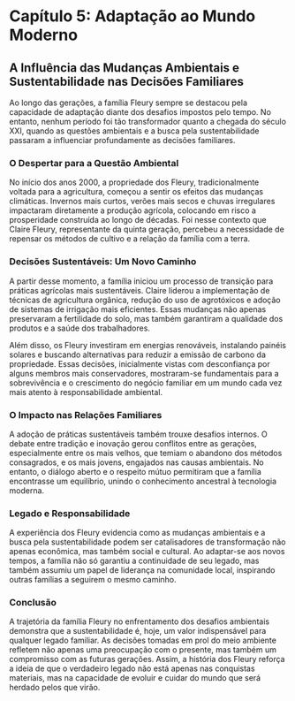 
# Capítulo 5: Adaptação ao Mundo Moderno

## A Influência das Mudanças Ambientais e Sustentabilidade nas Decisões Familiares

Ao longo das gerações, a família Fleury sempre se destacou pela capacidade de adaptação diante dos desafios impostos pelo tempo. No entanto, nenhum período foi tão transformador quanto a chegada do século XXI, quando as questões ambientais e a busca pela sustentabilidade passaram a influenciar profundamente as decisões familiares.

### O Despertar para a Questão Ambiental

No início dos anos 2000, a propriedade dos Fleury, tradicionalmente voltada para a agricultura, começou a sentir os efeitos das mudanças climáticas. Invernos mais curtos, verões mais secos e chuvas irregulares impactaram diretamente a produção agrícola, colocando em risco a prosperidade construída ao longo de décadas. Foi nesse contexto que Claire Fleury, representante da quinta geração, percebeu a necessidade de repensar os métodos de cultivo e a relação da família com a terra.

### Decisões Sustentáveis: Um Novo Caminho

A partir desse momento, a família iniciou um processo de transição para práticas agrícolas mais sustentáveis. Claire liderou a implementação de técnicas de agricultura orgânica, redução do uso de agrotóxicos e adoção de sistemas de irrigação mais eficientes. Essas mudanças não apenas preservaram a fertilidade do solo, mas também garantiram a qualidade dos produtos e a saúde dos trabalhadores.

Além disso, os Fleury investiram em energias renováveis, instalando painéis solares e buscando alternativas para reduzir a emissão de carbono da propriedade. Essas decisões, inicialmente vistas com desconfiança por alguns membros mais conservadores, mostraram-se fundamentais para a sobrevivência e o crescimento do negócio familiar em um mundo cada vez mais atento à responsabilidade ambiental.

### O Impacto nas Relações Familiares

A adoção de práticas sustentáveis também trouxe desafios internos. O debate entre tradição e inovação gerou conflitos entre as gerações, especialmente entre os mais velhos, que temiam o abandono dos métodos consagrados, e os mais jovens, engajados nas causas ambientais. No entanto, o diálogo aberto e o respeito mútuo permitiram que a família encontrasse um equilíbrio, unindo o conhecimento ancestral à tecnologia moderna.

### Legado e Responsabilidade

A experiência dos Fleury evidencia como as mudanças ambientais e a busca pela sustentabilidade podem ser catalisadores de transformação não apenas econômica, mas também social e cultural. Ao adaptar-se aos novos tempos, a família não só garantiu a continuidade de seu legado, mas também assumiu um papel de liderança na comunidade local, inspirando outras famílias a seguirem o mesmo caminho.

### Conclusão

A trajetória da família Fleury no enfrentamento dos desafios ambientais demonstra que a sustentabilidade é, hoje, um valor indispensável para qualquer legado familiar. As decisões tomadas em prol do meio ambiente refletem não apenas uma preocupação com o presente, mas também um compromisso com as futuras gerações. Assim, a história dos Fleury reforça a ideia de que o verdadeiro legado não está apenas nas conquistas materiais, mas na capacidade de evoluir e cuidar do mundo que será herdado pelos que virão.
```
